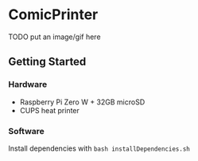 # ComicPrinter

TODO put an image/gif here

## Getting Started
### Hardware
- Raspberry Pi Zero W + 32GB microSD
- CUPS heat printer
### Software
Install dependencies with `bash installDependencies.sh`